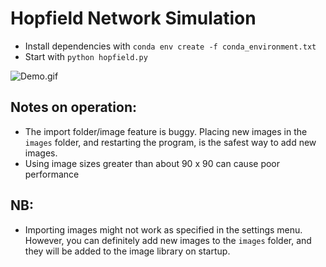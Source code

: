 # Hopfield Network Simulation

* Install dependencies with ``conda env create -f conda_environment.txt``
* Start with ``python hopfield.py``

![Demo.gif](https://github.com/isaac-ped/hopfield_sim/blob/master/demo.gif?raw=true)

## Notes on operation:
* The import folder/image feature is buggy. Placing new images in the
    `images` folder, and restarting the program, is the safest way
    to add new images.
* Using image sizes greater than about 90 x 90 can cause poor performance

## NB:
* Importing images might not work as specified in the settings menu. 
    However, you can definitely add new images to the `images` folder,
    and they will be added to the image library on startup.
